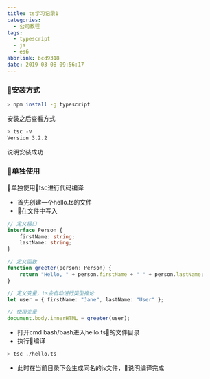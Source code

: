 ```yaml
---
title: ts学习记录1
categories:
  - 公司教程
tags:
  - typescript
  - js
  - es6
abbrlink: bcd9318
date: 2019-03-08 09:56:17
---
```


### 安装方式

``` bash
> npm install -g typescript 
```
安装之后查看方式
``` bash
> tsc -v
Version 3.2.2
```
说明安装成功

### 单独使用

单独使用tsc进行代码编译
- 首先创建一个hello.ts的文件
- 在文件中写入
``` typescript
// 定义接口
interface Person {
    firstName: string;
    lastName: string;
}

// 定义函数
function greeter(person: Person) {
    return "Hello, " + person.firstName + " " + person.lastName;
}

// 定义变量，ts会自动进行类型推论
let user = { firstName: "Jane", lastName: "User" };

// 使用变量
document.body.innerHTML = greeter(user);
```
- 打开cmd bash/bash进入hello.ts的文件目录
- 执行编译
``` bash
> tsc ./hello.ts
```
- 此时在当前目录下会生成同名的js文件，说明编译完成